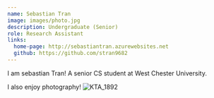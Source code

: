 ```yaml
---
name: Sebastian Tran
image: images/photo.jpg
description: Undergraduate (Senior)
role: Research Assistant
links:
  home-page: http://sebastiantran.azurewebsites.net
  github: https://github.com/stran9682
---
```


I am sebastian Tran! A senior CS student at West Chester University.

I also enjoy photography!
![KTA_1892](https://github.com/user-attachments/assets/54a6bacc-573c-4b10-8844-68ca97ac8915)

